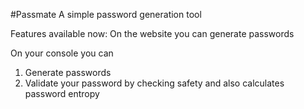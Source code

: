 #Passmate
A simple password generation tool

Features available now:
On the website you can generate passwords

On your console you can 
1. Generate passwords
2. Validate your password by checking safety and also calculates password entropy
